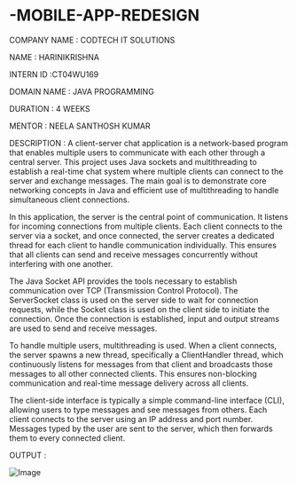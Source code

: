 # -MOBILE-APP-REDESIGN

COMPANY NAME : CODTECH IT SOLUTIONS

NAME : HARINIKRISHNA

INTERN ID :CT04WU169

DOMAIN NAME : JAVA PROGRAMMING

DURATION : 4 WEEKS

MENTOR : NEELA SANTHOSH KUMAR

DESCRIPTION : A client-server chat application is a network-based program that enables multiple users to communicate with each other through a central server. This project uses Java sockets and multithreading to establish a real-time chat system where multiple clients can connect to the server and exchange messages. The main goal is to demonstrate core networking concepts in Java and efficient use of multithreading to handle simultaneous client connections.

In this application, the server is the central point of communication. It listens for incoming connections from multiple clients. Each client connects to the server via a socket, and once connected, the server creates a dedicated thread for each client to handle communication individually. This ensures that all clients can send and receive messages concurrently without interfering with one another.

The Java Socket API provides the tools necessary to establish communication over TCP (Transmission Control Protocol). The ServerSocket class is used on the server side to wait for connection requests, while the Socket class is used on the client side to initiate the connection. Once the connection is established, input and output streams are used to send and receive messages.

To handle multiple users, multithreading is used. When a client connects, the server spawns a new thread, specifically a ClientHandler thread, which continuously listens for messages from that client and broadcasts those messages to all other connected clients. This ensures non-blocking communication and real-time message delivery across all clients.

The client-side interface is typically a simple command-line interface (CLI), allowing users to type messages and see messages from others. Each client connects to the server using an IP address and port number. Messages typed by the user are sent to the server, which then forwards them to every connected client.

OUTPUT :

![Image](https://github.com/user-attachments/assets/948e9707-2ef6-4344-9828-205f4ad349cc)

